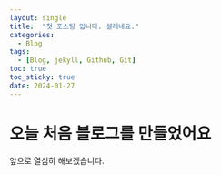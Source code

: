 ```yaml
---
layout: single
title:  "첫 포스팅 입니다. 설레네요."
categories:
  - Blog
tags:
  - [Blog, jekyll, Github, Git]
toc: true
toc_sticky: true
date: 2024-01-27
---
```


# 오늘 처음 블로그를 만들었어요

앞으로 열심히 해보겠습니다.


